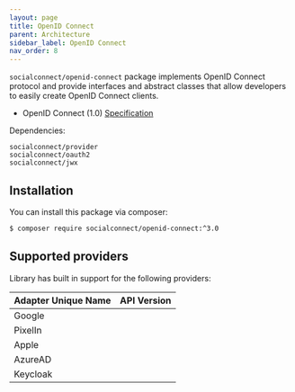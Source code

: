 ```yaml
---
layout: page
title: OpenID Connect
parent: Architecture
sidebar_label: OpenID Connect
nav_order: 8
---
```


`socialconnect/openid-connect` package implements OpenID Connect protocol and provide interfaces and abstract classes that 
allow developers to easily create OpenID Connect clients.

- OpenID Connect (1.0) [Specification](http://openid.net/specs/openid-connect-core-1_0.html#OpenID.Discovery)

Dependencies:

```
socialconnect/provider
socialconnect/oauth2
socialconnect/jwx
```

## Installation

You can install this package via composer:

```sh
$ composer require socialconnect/openid-connect:^3.0
```

## Supported providers

Library has built in support for the following providers:

| Adapter Unique Name             | API Version  |
|---------------------------------|--------------|
| Google                          |              |
| PixelIn                         |              |
| Apple                           |              |
| AzureAD                         |              |
| Keycloak                        |              |

